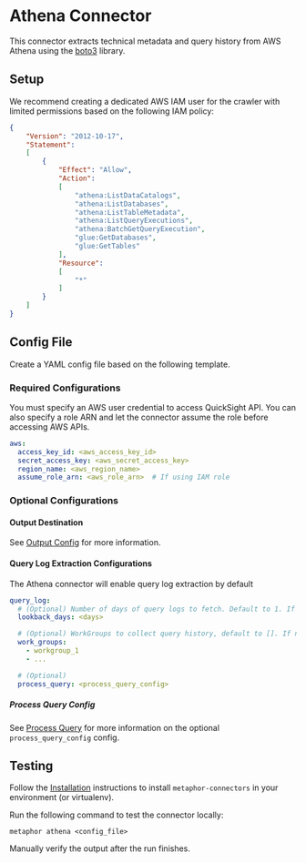 # Athena Connector

This connector extracts technical metadata and query history from AWS Athena using the [boto3](https://boto3.amazonaws.com/v1/documentation/api/latest/index.html) library.

## Setup

We recommend creating a dedicated AWS IAM user for the crawler with limited permissions based on the following IAM policy:

``` json
{
    "Version": "2012-10-17",
    "Statement":
    [
        {
            "Effect": "Allow",
            "Action":
            [
                "athena:ListDataCatalogs",
                "athena:ListDatabases",
                "athena:ListTableMetadata",
                "athena:ListQueryExecutions",
                "athena:BatchGetQueryExecution",
                "glue:GetDatabases",
                "glue:GetTables"
            ],
            "Resource":
            [
                "*"
            ]
        }
    ]
}
```

## Config File

Create a YAML config file based on the following template.

### Required Configurations

You must specify an AWS user credential to access QuickSight API. You can also specify a role ARN and let the connector assume the role before accessing AWS APIs.

```yaml
aws:
  access_key_id: <aws_access_key_id>
  secret_access_key: <aws_secret_access_key>
  region_name: <aws_region_name>
  assume_role_arn: <aws_role_arn>  # If using IAM role
```

### Optional Configurations

#### Output Destination

See [Output Config](../common/docs/output.md) for more information.

#### Query Log Extraction Configurations

The Athena connector will enable query log extraction by default

```yaml
query_log:
  # (Optional) Number of days of query logs to fetch. Default to 1. If 0, the no query logs will be fetched.
  lookback_days: <days>

  # (Optional) WorkGroups to collect query history, default to []. If not specify, collect from the primary workgroup
  work_groups:
    - workgroup_1
    - ...

  # (Optional)
  process_query: <process_query_config>
```

##### Process Query Config

See [Process Query](../common/docs/process_query.md) for more information on the optional `process_query_config` config.

## Testing

Follow the [Installation](../../README.md) instructions to install `metaphor-connectors` in your environment (or virtualenv).

Run the following command to test the connector locally:

```shell
metaphor athena <config_file>
```

Manually verify the output after the run finishes.
